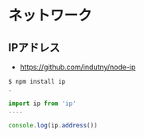 # ネットワーク

## IPアドレス

- https://github.com/indutny/node-ip

~~~bash
$ npm install ip
.
~~~

~~~js
import ip from 'ip'
....

console.log(ip.address())
~~~

